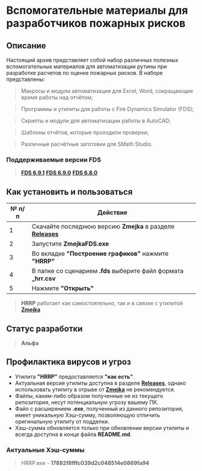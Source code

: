 # Вспомогательные материалы для разработчиков пожарных рисков

## Описание
Настоящий архив представляет собой набор различных полезных вспомогательных материалов для автоматизации рутины при разработке расчетов по оценке пожарных рисков. В наборе представлены:

> Макросы и модули автоматизации для Excel, Word, сокращающие время работы над отчётом;

> Программы и утилиты для работы с Fire Dynamics Simulator (FDS);

> Скрипты и модули для автоматизации работы в AutoCAD;

> Шаблоны отчётов, которые проходили проверки;

> Различные расчётные заготовки для SMath Studio.

### Поддерживаемые версии FDS
> [**FDS 6.9.1**](https://github.com/firemodels/fds/releases/tag/FDS-6.9.1)
> [**FDS 6.9.0**](https://github.com/firemodels/fds/releases/tag/FDS-6.9.0)
> [**FDS 6.8.0**](https://github.com/firemodels/fds/releases/tag/FDS-6.8.0)

## Как установить и пользоваться

|	№ п/п	|	Действие	|
|---------|---------|
|	1	|	Скачайте последнюю версию **Zmejka** в разделе [**Releases**](https://github.com/firegoaway/Zmejka/releases)	|
|	2	|	Запустите **ZmejkaFDS.exe**	|
|	3	|	Во вкладке **"Построение графиков"** нажмите **"HRRP"**	|
|	4	|	В папке со сценарием **.fds** выберите файл формата **_hrr.csv**	|
|	5	|	Нажмите **"Открыть"**	|

> **HRRP** работает как самостоятельно, так и в связке с утилитой [**Zmejka**](https://github.com/firegoaway/Zmejka)

## Статус разработки
> **Альфа**

## Профилактика вирусов и угроз
- Утилита **"HRRP"** предоставляется **"как есть"**.
- Актуальная версия утилиты доступна в разделе [**Releases**](https://github.com/firegoaway/Fds_SURF_fix/releases), однако использовать утилиту в отрыве от [**Zmejka**](https://github.com/firegoaway/Zmejka) не рекомендуется.
- Файлы, каким-либо образом полученные не из текущего репозитория, несут потенциальную угрозу вашему ПК.
- Файл с расширением **.exe**, полученный из данного репозитория, имеет уникальную Хэш-сумму, позволяющую отличить оригинальную утилиту от подделки.
- Хэш-сумма обновляется только при обновлении версии утилиты и всегда доступна в конце файла **README.md**.

### Актуальные Хэш-суммы
> HRRP.exe - **17882f8fffc039d2c048514e0869fa94**